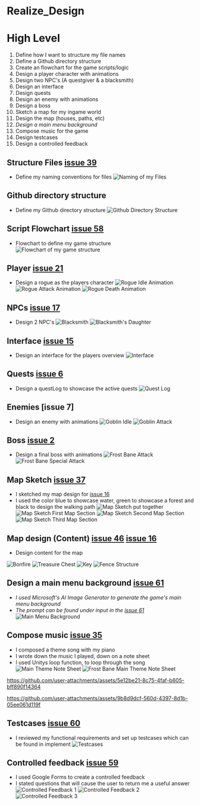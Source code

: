 # Realize_Design

# High Level
1. Define how I want to structure my file names
2. Define a Github directory structure
3. Create an flowchart for the game scripts/logic
4. Design a player character with animations
5. Design two NPC's (A questgiver & a blacksmith)
6. Design an interface
7. Design quests
8. Design an enemy with animations
9. Design a boss
10. Sketch a map for my ingame world
11. Design the map (houses, paths, etc)
12. _Design a main menu background_
13. Compose music for the game
14. Design testcases
15. Design a controlled feedback

## Structure Files [issue 39]
* Define my naming conventions for files
![Naming of my Files][namingFiles]

## Github directory structure
* Define my Github directory structure
![Github Directory Structure][githubDS]

## Script Flowchart [issue 58]
* Flowchart to define my game structure
![Flowchart of my game structure][flowchart]

## Player [issue 21]
* Design a rogue as the players character
![Rogue Idle Animation][rogueIdle]
![Rogue Attack Animation][rogueAttack]
![Rogue Death Animation][rogueDeath]

## NPCs [issue 17]
* Design 2 NPC's
![Blacksmith][blacksmith]
![Blacksmith's Daughter][blacksmithDaughter]

## Interface [issue 15]
* Design an interface for the players overview
![Interface][interface]

## Quests [issue 6]
* Design a questLog to showcase the active quests
![Quest Log][questLog]

## Enemies [issue 7]
* Design an enemy with animations
![Goblin Idle][goblinIdle]
![Goblin Attack][goblinAttack]

## Boss [issue 2]
* Design a final boss with animations
![Frost Bane Attack][frostBaneAttack]
![Frost Bane Special Attack][frostBaneSpecialAttack]

## Map Sketch [issue 37]
* I sketched my map design for [issue 16]
* I used the color blue to showcase water, green to showcase a forest and black to design the walking path
![Map Sketch put together][mapSketchAll]
![Map Sketch First Map Section][mapSketch1]
![Map Sketch Second Map Section][mapSketch2]
![Map Sketch Third Map Section][mapSketch3]

## Map design (Content) [issue 46] [issue 16]
* Design content for the map

![Bonfire][bonfire]
![Treasure Chest][treasureChest]
![Key][key]
![Fence Structure][fenceStructure]

## Design a main menu background [issue 61]
* _I used Microsoft's AI Image Generator to generate the game's main menu background_
* _The prompt can be found under input in the [issue 61]_
![Main Menu Background][mainMenuBackground]

## Compose music [issue 35]
* I composed a theme song with my piano
* I wrote down the music I played, down on a note sheet
* I used Unitys loop function, to loop through the song
![Main Theme Note Sheet][mainThemeNoteSheet]
![Frost Bane Main Theme Note Sheet][frostBaneThemeSheet]

https://github.com/user-attachments/assets/5e12be21-8c75-4faf-b605-bff890f14364



https://github.com/user-attachments/assets/9b8d9dcf-560d-4397-8d1b-05ee061d119f



## Testcases [issue 60]
* I reviewed my functional requirements and set up testcases which can be found in implement
![Testcases][testcases]

## Controlled feedback [issue 59]
* I used Google Forms to create a controlled feedback
* I stated questions that will cause the user to return me a useful answer
![Controlled Feedback 1][controlledFeedback1]
![Controlled Feedback 2][controlledFeedback2]
![Controlled Feedback 3][controlledFeedback3]

[issue 2]: https://github.com/MysterionNY/m431_ap24a_ForgottenLands/issues/2
[issue 6]: https://github.com/MysterionNY/m431_ap24a_ForgottenLands/issues/6
[issue 6]: https://github.com/MysterionNY/m431_ap24a_ForgottenLands/issues/7
[issue 15]: https://github.com/MysterionNY/m431_ap24a_ForgottenLands/issues/15
[issue 16]: https://github.com/MysterionNY/m431_ap24a_ForgottenLands/issues/16
[issue 17]: https://github.com/MysterionNY/m431_ap24a_ForgottenLands/issues/17
[issue 21]: https://github.com/MysterionNY/m431_ap24a_ForgottenLands/issues/21
[issue 35]: https://github.com/MysterionNY/m431_ap24a_ForgottenLands/issues/35
[issue 37]: https://github.com/MysterionNY/m431_ap24a_ForgottenLands/issues/37
[issue 39]: https://github.com/MysterionNY/m431_ap24a_ForgottenLands/issues/39
[issue 46]: https://github.com/MysterionNY/m431_ap24a_ForgottenLands/issues/46
[issue 58]: https://github.com/MysterionNY/m431_ap24a_ForgottenLands/issues/58
[issue 59]: https://github.com/MysterionNY/m431_ap24a_ForgottenLands/issues/59
[issue 60]: https://github.com/MysterionNY/m431_ap24a_ForgottenLands/issues/60
[issue 61]: https://github.com/MysterionNY/m431_ap24a_ForgottenLands/issues/61

[namingFiles]: ../02_Resources/Images/04a_NamingConventions.png
[mapSketchAll]: ../02_Resources/Images/04a_MapSketchAll.jpg
[mapSketch1]: ../02_Resources/Images/04a_MapSketch1.jpg
[mapSketch2]: ../02_Resources/Images/04a_MapSketch2.jpg
[mapSketch3]: ../02_Resources/Images/04a_MapSketch3.jpg
[flowchart]: ../02_Resources/Images/04a_Flowchart.png
[rogueDeath]: ../02_Resources/Images/04a_RogueDeath.png
[rogueAttack]: ../02_Resources/Images/04a_RogueAttack.png
[rogueIdle]: ../02_Resources/Images/04a_RogueIdle.png
[blacksmith]: ../02_Resources/Images/04a_Blacksmith.png
[blacksmithDaughter]: ../02_Resources/Images/04a_BlacksmithDaughter.png
[githubDS]: ../02_Resources/Images/04a_GithubDirectoryStructure.jpg
[interface]: ../02_Resources/Images/04a_Interface.png
[questLog]: ../02_Resources/Images/04a_QuestLog.png
[goblinAttack]: ../02_Resources/Images/04a_GoblinAttack.png
[goblinIdle]: ../02_Resources/Images/04a_GoblinIdle.png
[frostBaneAttack]: ../02_Resources/Images/04a_FrostBaneAttack.png
[frostBaneSpecialAttack]: ../02_Resources/Images/04a_FrostBaneSpecialAttack.png
[key]: ../02_Resources/Images/04a_Key.png
[bonfire]: ../02_Resources/Images/04a_Bonfire.png
[treasurechest]: ../02_Resources/Images/04a_Treasurechest.png
[fenceStructure]: ../02_Resources/Images/04a_FenceStructure.png
[mainThemeNoteSheet]: ../02_Resources/Images/04a_MainThemeNoteSheet.jpg
[frostBaneThemeSheet]: ../02_Resources/Images/04a_FrostBaneMainTheme.jpg
[mainMenuBackground]: ../02_Resources/Images/04a_MainMenuBackground.jpeg
[controlledFeedback1]: ../02_Resources/Images/04a_ControlledFeedback1.png
[controlledFeedback2]: ../02_Resources/Images/04a_ControlledFeedback2.png
[controlledFeedback3]: ../02_Resources/Images/04a_ControlledFeedback3.png
[testcases]: ../02_Resources/Images/04a_Testcases.png
